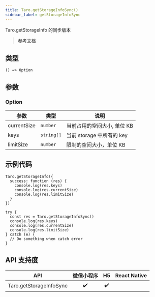 ```yaml
---
title: Taro.getStorageInfoSync()
sidebar_label: getStorageInfoSync
---
```


Taro.getStorageInfo 的同步版本

> [参考文档](https://developers.weixin.qq.com/miniprogram/dev/api/storage/wx.getStorageInfoSync.html)

## 类型

```tsx
() => Option
```

## 参数

### Option

<table>
  <thead>
    <tr>
      <th>参数</th>
      <th>类型</th>
      <th>说明</th>
    </tr>
  </thead>
  <tbody>
    <tr>
      <td>currentSize</td>
      <td><code>number</code></td>
      <td>当前占用的空间大小, 单位 KB</td>
    </tr>
    <tr>
      <td>keys</td>
      <td><code>string[]</code></td>
      <td>当前 storage 中所有的 key</td>
    </tr>
    <tr>
      <td>limitSize</td>
      <td><code>number</code></td>
      <td>限制的空间大小，单位 KB</td>
    </tr>
  </tbody>
</table>

## 示例代码

```tsx
Taro.getStorageInfo({
  success: function (res) {
    console.log(res.keys)
    console.log(res.currentSize)
    console.log(res.limitSize)
  }
})
```

```tsx
try {
  const res = Taro.getStorageInfoSync()
  console.log(res.keys)
  console.log(res.currentSize)
  console.log(res.limitSize)
} catch (e) {
  // Do something when catch error
}
```

## API 支持度

| API | 微信小程序 | H5 | React Native |
| :---: | :---: | :---: | :---: |
| Taro.getStorageInfoSync | ✔️ | ✔️ |  |
